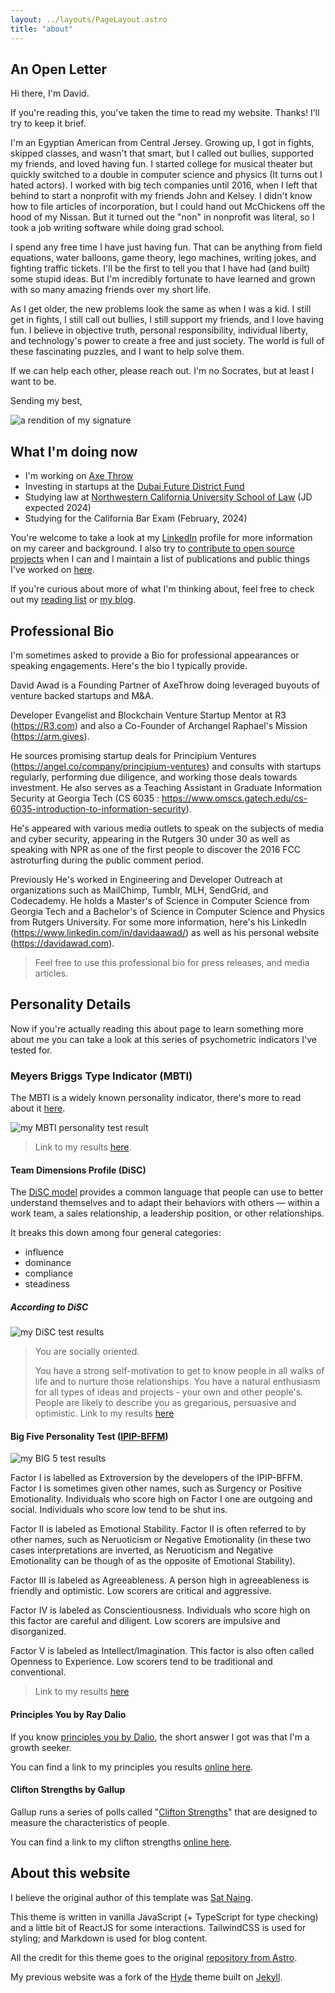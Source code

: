 ```yaml
---
layout: ../layouts/PageLayout.astro
title: "about"
---
```


## An Open Letter

Hi there, I'm David.

If you're reading this, you've taken the time to read my website. Thanks! I'll try to keep it brief.

I'm an Egyptian American from Central Jersey. Growing up, I got in fights, skipped classes, and wasn't that smart, but I called out bullies, supported my friends, and loved having fun. I started college for musical theater but quickly switched to a double in computer science and physics (It turns out I hated actors). I worked with big tech companies until 2016, when I left that behind to start a nonprofit with my friends John and Kelsey. I didn't know how to file articles of incorporation, but I could hand out McChickens off the hood of my Nissan. But it turned out the "non" in nonprofit was literal, so I took a job writing software while doing grad school.

I spend any free time I have just having fun. That can be anything from field equations, water balloons, game theory, lego machines, writing jokes, and fighting traffic tickets. I'll be the first to tell you that I have had (and built) some stupid ideas. But I'm incredibly fortunate to have learned and grown with so many amazing friends over my short life.

As I get older, the new problems look the same as when I was a kid. I still get in fights, I still call out bullies, I still support my friends, and I love having fun. I believe in objective truth, personal responsibility, individual liberty, and technology's power to create a free and just society. The world is full of these fascinating puzzles, and I want to help solve them.

If we can help each other, please reach out. I'm no Socrates, but at least I want to be.

Sending my best,

![a rendition of my signature](/assets/img/sig.png)

## What I'm doing now

- I'm working on [Axe Throw](https://axethrow.capital)
- Investing in startups at the [Dubai Future District Fund](https://dfdf.vc)
- Studying law at [Northwestern California University School of Law](https://nwculaw.edu) (JD expected 2024)
- Studying for the California Bar Exam (February, 2024)

You're welcome to take a look at my [LinkedIn](https://www.linkedin.com/in/davidaawad/) profile for more information on my career and background. I also try to [contribute to open source projects](https://github.com/davidawad) when I can and I maintain a list of publications and public things I've worked on [here](/publications).

If you're curious about more of what I'm thinking about, feel free to check out my [reading list](/reading) or [my blog](/posts/1).

## Professional Bio

I'm sometimes asked to provide a Bio for professional appearances or speaking engagements. Here's the bio I typically provide.

<p class="message">

David Awad is a Founding Partner of AxeThrow doing leveraged buyouts of venture backed startups and M&A.

Developer Evangelist and Blockchain Venture Startup Mentor at R3 (https://R3.com) and also a Co-Founder of Archangel Raphael's Mission (https://arm.gives).

He sources promising startup deals for Principium Ventures (https://angel.co/company/principium-ventures) and consults with startups regularly, performing due diligence, and working those deals towards investment. He also serves as a Teaching Assistant in Graduate Information Security at Georgia Tech (CS 6035 : https://www.omscs.gatech.edu/cs-6035-introduction-to-information-security).

He's appeared with various media outlets to speak on the subjects of media and cyber security, appearing in the Rutgers 30 under 30 as well as speaking with NPR as one of the first people to discover the 2016 FCC astroturfing during the public comment period.

Previously He's worked in Engineering and Developer Outreach at organizations such as MailChimp, Tumblr, MLH, SendGrid, and Codecademy. He holds a Master's of Science in Computer Science from Georgia Tech and a Bachelor's of Science in Computer Science and Physics from Rutgers University. For some more information, here's his LinkedIn (https://www.linkedin.com/in/davidaawad/) as well as his personal website (https://davidawad.com).

</p>

> Feel free to use this professional bio for press releases, and media articles.

## Personality Details

Now if you're actually reading this about page to learn something more about me you can take a look at this series of psychometric indicators I've tested for.

### Meyers Briggs Type Indicator (MBTI)

The MBTI is a widely known personality indicator, there's more to read about it [here](https://www.16personalities.com/personality-types).

<!-- <img src="/assets/dev.svg" class="sm:w-1/2 mx-auto" alt="coding dev illustration"> -->

![my MBTI personality test result](/assets/img/personality_tests/mbti.png)

> Link to my results [here](https://www.16personalities.com/enfp-personality).

#### Team Dimensions Profile (DiSC)

The [DiSC model](https://www.discprofile.com/what-is-disc/overview/) provides a common language that people can use to better understand themselves and to adapt their behaviors with others — within a work team, a sales relationship, a leadership position, or other relationships.

It breaks this down among four general categories:

- influence
- dominance
- compliance
- steadiness

##### According to DiSC

![my DiSC test results](/assets/img/personality_tests/disc.png)

> You are socially oriented.
>
> You have a strong self-motivation to get to know people in all walks of life and to nurture those relationships. You have a natural enthusiasm for all types of ideas and projects - your own and other people's. People are likely to describe you as gregarious, persuasive and optimistic.
> Link to my results [here](https://www.123test.com/disc-personality-test/id=fCNYJEDXO5SZIC8&version=)

#### Big Five Personality Test ([IPIP-BFFM](https://openpsychometrics.org/tests/IPIP-BFFM/))

![my BIG 5 test results](/assets/img/personality_tests/BIG5-graphic.png)

Factor I is labelled as Extroversion by the developers of the IPIP-BFFM. Factor I is sometimes given other names, such as Surgency or Positive Emotionality.
Individuals who score high on Factor I one are outgoing and social. Individuals who score low tend to be shut ins.

Factor II is labeled as Emotional Stability. Factor II is often referred to by other names, such as Neruoticism or Negative Emotionality (in these two cases interpretations are inverted, as Neruoticism and Negative Emotionality can be though of as the opposite of Emotional Stability).

Factor III is labeled as Agreeableness. A person high in agreeableness is friendly and optimistic. Low scorers are critical and aggressive.

Factor IV is labeled as Conscientiousness. Individuals who score high on this factor are careful and diligent. Low scorers are impulsive and disorganized.

Factor V is labeled as Intellect/Imagination. This factor is also often called Openness to Experience. Low scorers tend to be traditional and conventional.

> Link to my results [here](https://openpsychometrics.org/tests/IPIP-BFFM/results.php?r=3.8,4.6,4.2,4.5,4.3)

#### Principles You by Ray Dalio

If you know [principles you by Dalio](https://principlesyou.com/), the short answer I got was that I'm a growth seeker.

You can find a link to my principles you results [online here](https://drive.google.com/file/d/1dVYH1ZNAzEKwmZiq8nhjLSkr5ZJYsuab/view?usp=sharing).

#### Clifton Strengths by Gallup

Gallup runs a series of polls called "[Clifton Strengths](https://www.gallup.com/cliftonstrengths/en/252137/home.aspx)" that are designed to measure the characteristics of people.

You can find a link to my clifton strengths [online here](https://drive.google.com/file/d/1WaM81vyAT2OUhxrIXt1RpaINnVo3hXBg/view?usp=sharing).

## About this website

I believe the original author of this template was [Sat Naing](https://satnaing.dev).

This theme is written in vanilla JavaScript (+ TypeScript for type checking) and a little bit of ReactJS for some interactions. TailwindCSS is used for styling; and Markdown is used for blog content.

All the credit for this theme goes to the original [repository from Astro](https://github.com/satnaing/astro-paper).

My previous website was a fork of the [Hyde](https://jekyllthemes.io/theme/hyde) theme built on [Jekyll](https://jekyllrb.com/).

